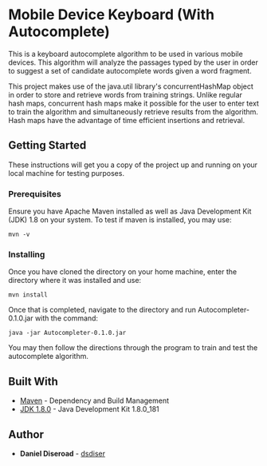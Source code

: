 # Mobile Device Keyboard (With Autocomplete)

This is a keyboard autocomplete algorithm to be used in various mobile devices. This algorithm will analyze the passages 
typed by the user in order to suggest a set of candidate autocomplete words given a word fragment.

This project makes use of the java.util library's concurrentHashMap object in order to store and retrieve words from training strings.
Unlike regular hash maps, concurrent hash maps make it possible for the user to enter text to train the algorithm and simultaneously 
retrieve results from the algorithm. Hash maps have the advantage of time efficient insertions and retrieval.

## Getting Started

These instructions will get you a copy of the project up and running on your local machine for testing purposes. 

### Prerequisites

Ensure you have Apache Maven installed as well as Java Development Kit (JDK) 1.8 on your system. To test if maven is installed, you may use:

```
mvn -v
```

### Installing

Once you have cloned the directory on your home machine, enter the directory where it was installed and use:

```
mvn install
```

Once that is completed, navigate to the directory and run Autocompleter-0.1.0.jar with the command:

```
java -jar Autocompleter-0.1.0.jar
```

You may then follow the directions through the program to train and test the autocomplete algorithm. 

## Built With

* [Maven](https://maven.apache.org/) - Dependency and Build Management
* [JDK 1.8.0](https://www.oracle.com/technetwork/java/javase/downloads/jdk8-downloads-2133151.html) - Java Development Kit 1.8.0_181

## Author

* **Daniel Diseroad** - [dsdiser](https://github.com/dsdiser)


